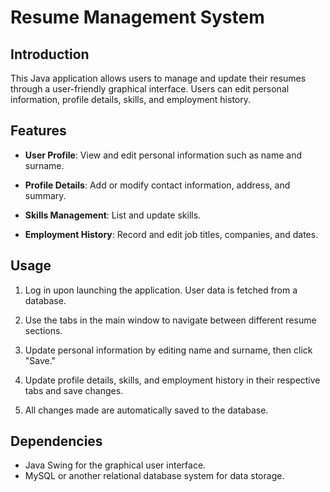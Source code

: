 # Resume Management System

## Introduction

This Java application allows users to manage and update their resumes through a user-friendly graphical interface. Users can edit personal information, profile details, skills, and employment history.

## Features

- **User Profile**: View and edit personal information such as name and surname.

- **Profile Details**: Add or modify contact information, address, and summary.

- **Skills Management**: List and update skills.

- **Employment History**: Record and edit job titles, companies, and dates.

## Usage

1. Log in upon launching the application. User data is fetched from a database.

2. Use the tabs in the main window to navigate between different resume sections.

3. Update personal information by editing name and surname, then click "Save."

4. Update profile details, skills, and employment history in their respective tabs and save changes.

5. All changes made are automatically saved to the database.

## Dependencies
- Java Swing for the graphical user interface.
- MySQL or another relational database system for data storage.


